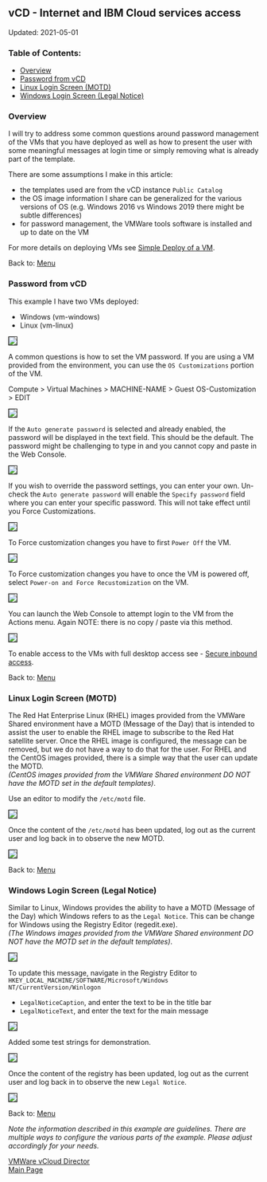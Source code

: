 ## vCD - Internet and IBM Cloud services access

Updated: 2021-05-01 

### <a name="toc"></a>Table of Contents:
  - [Overview](#overview)
  - [Password from vCD](#pwd)
  - [Linux Login Screen (MOTD)](#linux)
  - [Windows Login Screen (Legal Notice)](#windows)

###  <a name="overview"></a>Overview

I will try to address some common questions around password management of the VMs that you have deployed as well as how to present the user with some meaningful messages at login time or simply removing what is already part of the template. 

There are some assumptions I make in this article:<br>
- the templates used are from the vCD instance `Public Catalog`
- the OS image information I share can be generalized for the various versions of OS (e.g. Windows 2016 vs Windows 2019 there might be subtle differences)
- for password management, the VMWare tools software is installed and up to date on the VM

For more details on deploying VMs see [Simple Deploy of a VM](https://mlwiles.github.io/vmwaresolutions/vcd/vm101/).

Back to: [Menu](#toc)

### <a name="pwd"></a>Password from vCD

This example I have two VMs deployed:
- Windows (vm-windows)
- Linux (vm-linux)

<img src="images/1-vms-deployed.png" style="border: 1px solid black">

A common questions is how to set the VM password.  If you are using a VM provided from the environment, you can use the `OS Customizations` portion of the VM.

Compute > Virtual Machines > MACHINE-NAME > Guest OS-Customization > EDIT

<img src="images/2-os-customizations.png" style="border: 1px solid black">

If the `Auto generate password` is selected and already enabled, the password will be displayed in the text field.  This should be the default.  The password might be challenging to type in and you cannot copy and paste in the Web Console. 

<img src="images/3-auto-generate-pwd.png" style="border: 1px solid black">

If you wish to override the password settings, you can enter your own.  Un-check the `Auto generate password` will enable the `Specify password` field where you can enter your specific password.  This will not take effect until you Force Customizations.

<img src="images/4-change-pwd.png" style="border: 1px solid black">

To Force customization changes you have to first `Power Off` the VM.

<img src="images/5-power-off.png" style="border: 1px solid black">

To Force customization changes you have to once the VM is powered off, select `Power-on and Force Recustomization` on the  VM.

<img src="images/6-power-on-force.png" style="border: 1px solid black">

You can launch the Web Console to attempt login to the VM from the Actions menu.  Again NOTE: there is no copy / paste via this method.  

<img src="images/7-web-console.png" style="border: 1px solid black">

To enable access to the VMs with full desktop access see - [Secure inbound access](https://mlwiles.github.io/vmwaresolutions/vcd/inbound/).

Back to: [Menu](#toc)

### <a name="linux"></a>Linux Login Screen (MOTD)

The Red Hat Enterprise Linux (RHEL) images provided from the VMWare Shared environment have a MOTD (Message of the Day) that is intended to assist the user to enable the RHEL image to subscribe to the Red Hat satellite server.  Once the RHEL image is configured, the message can be removed, but we do not have a way to do that for the user.  For RHEL and the CentOS images provided, there is a simple way that the user can update the MOTD.<br>
_(CentOS images provided from the VMWare Shared environment DO NOT have the MOTD set in the default templates)_.

Use an editor to modify the `/etc/motd` file.<br>

<img src="images/8-linux-motd.png" style="border: 1px solid black">

Once the content of the `/etc/motd` has been updated, log out as the current user and log back in to observe the new MOTD.

<img src="images/9-linux-motd.png" style="border: 1px solid black">

Back to: [Menu](#toc)

### <a name="windows"></a>Windows Login Screen (Legal Notice)

Similar to Linux, Windows provides the ability to have a MOTD (Message of the Day) which Windows refers to as the `Legal Notice`.  This can be change for Windows using the Registry Editor (regedit.exe).<br>
_(The Windows images provided from the VMWare Shared environment DO NOT have the MOTD set in the default templates)_. 

<img src="images/10-windows-regedit.png" style="border: 1px solid black">

To update this message, navigate in the Registry Editor to `HKEY_LOCAL_MACHINE/SOFTWARE/Microsoft/Windows NT/CurrentVersion/Winlogon`
- `LegalNoticeCaption`, and enter the text to be in the title bar
- `LegalNoticeText`, and enter the text for the main message

<img src="images/11-windows-legalnotice.png" style="border: 1px solid black">

Added some test strings for demonstration.

<img src="images/12-windows-legalnotice.png" style="border: 1px solid black">

Once the content of the registry has been updated, log out as the current user and log back in to observe the new `Legal Notice`.

<img src="images/13-windows-legalnotice.png" style="border: 1px solid black">

Back to: [Menu](#toc)

_Note the information described in this example are guidelines.  There are multiple ways to configure the various parts of the example.  Please adjust accordingly for your needs._

[VMWare vCloud Director](https://mlwiles.github.io/vmwaresolutions/vcd/)<br/>
[Main Page](https://mlwiles.github.io/vmwaresolutions)
